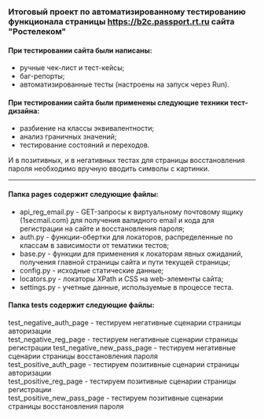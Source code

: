 ###  Итоговый проект по автоматизированному тестированию функционала страницы https://b2c.passport.rt.ru сайта "Ростелеком"

#### При тестировании сайта были написаны:
- ручные чек-лист и тест-кейсы;
- баг-репорты;
- автоматизированные тесты (настроены на запуск через Run).

#### При тестировании сайта были применены следующие техники тест-дизайна:
- разбиение на классы эквивалентности;
- анализ граничных значений;
- тестирование состояний и переходов.

И в позитивных, и в негативных тестах для страницы восстановления пароля необходимо вручную вводить символы с картинки.

---------------------
#### Папка pages содержит следующие файлы:
- api_reg_email.py - GET-запросы к виртуальному почтовому ящику (1secmail.com) для получения валидного 
email и кода для регистрации на сайте и восстановления пароля;
- auth.py - функции-обертки для локаторов, распределенные по классам в зависимости от тематики тестов;
- base.py - функции для применения к локаторам явных ожиданий, получения главной страницы сайта и пути текущей страницы;
- config.py - исходные статические данные;
- locators.py - локаторы XPath и CSS на web-элементы сайта;
- settings.py - учетные данные, используемые в процессе теста.

#### Папка tests содержит следующие файлы: 
test_negative_auth_page - тестируем негативные сценарии страницы авторизации   
test_negative_reg_page - тестируем негативные сценарии страницы регистрации test_negative_new_pass_page - тестируем негативные сценарии страницы восстановления пароля   
test_positive_auth_page - тестируем позитивные сценарии страницы авторизации   
test_positive_reg_page - тестируем позитивные сценарии страницы регистрации   
test_positive_new_pass_page - тестируем позитивные сценарии страницы восстановления пароля
